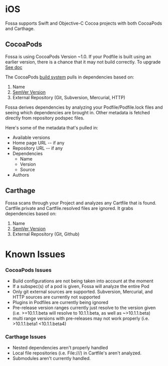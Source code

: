 # iOS

Fossa supports Swift and Objective-C Cocoa projects with both CocoaPods and Carthage.

## CocoaPods

Fossa is using CocoaPods Version ~1.0. If your Podfile is built using an earlier version, there is a chance that it may not build correctly. To upgrade [See doc](http://blog.cocoapods.org/CocoaPods-1.0/)

The CocoaPods [build system](https://cocoapods.org/) pulls in dependencies based on:

1. Name
2. [SemVer Version](http://semver.org/)
3. External Repository (Git, Subversion, Mercurial, HTTP)

Fossa derives dependencies by analyzing your Podfile/Podfile.lock files and seeing which dependencies are brought in. Other metadata is fetched directly from repository podspec files.

Here's some of the metadata that's pulled in:

- Available versions
- Home page URL -- if any
- Repository URL -- if any
- Dependencies
  - Name
  - Version
  - Source
- Authors

## Carthage

Fossa scans through your Project and analyzes any Cartfile that is found. Cartfile.private and Cartfile.resolved files are ignored. It grabs dependencies based on:

1. Name
2. [SemVer Version](http://semver.org/)
3. External Repository (Git, Github)


# Known Issues

### CocoaPods Issues

- Build configurations are not being taken into account at the moment
- If a subspec(s) of a pod is given, Fossa will analyze the entire Pod
- Only git external sources are supported. Subversion, Mercurial, and HTTP sources are currently not supported
- Plugins in Podfiles are currently being ignored
- Pre-release version ranges currently just resolve to the version given (i.e. >=10.1.1.beta will resolve to 10.1.1.beta, as well as ~>10.1.1.beta)
- multi range versions with pre-releases may not work properly (i.e. >10.1.1.beta1 <10.1.1.beta4)

### Carthage Issues

- Nested dependencies aren't properly handled
- Local file repositories (i.e. File:///) in Cartfile's aren't analyzed.
- Submodules aren't currently handled.


